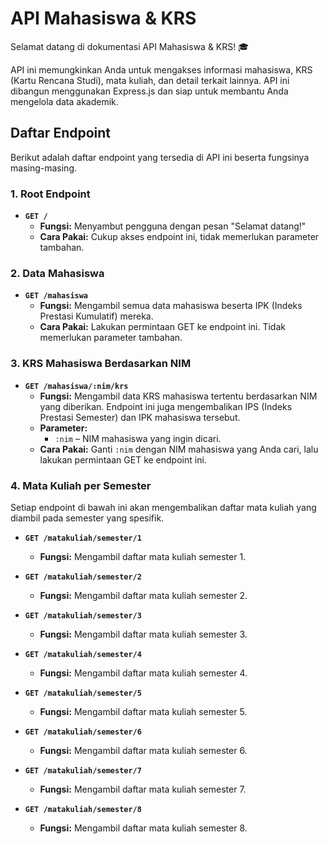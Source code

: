 # API Mahasiswa & KRS

Selamat datang di dokumentasi API Mahasiswa & KRS! 🎓

API ini memungkinkan Anda untuk mengakses informasi mahasiswa, KRS (Kartu Rencana Studi), mata kuliah, dan detail terkait lainnya. API ini dibangun menggunakan Express.js dan siap untuk membantu Anda mengelola data akademik.

## Daftar Endpoint

Berikut adalah daftar endpoint yang tersedia di API ini beserta fungsinya masing-masing.

### 1. Root Endpoint
- **`GET /`**
  - **Fungsi:** Menyambut pengguna dengan pesan "Selamat datang!"
  - **Cara Pakai:** Cukup akses endpoint ini, tidak memerlukan parameter tambahan.

### 2. Data Mahasiswa
- **`GET /mahasiswa`**
  - **Fungsi:** Mengambil semua data mahasiswa beserta IPK (Indeks Prestasi Kumulatif) mereka.
  - **Cara Pakai:** Lakukan permintaan GET ke endpoint ini. Tidak memerlukan parameter tambahan.

### 3. KRS Mahasiswa Berdasarkan NIM
- **`GET /mahasiswa/:nim/krs`**
  - **Fungsi:** Mengambil data KRS mahasiswa tertentu berdasarkan NIM yang diberikan. Endpoint ini juga mengembalikan IPS (Indeks Prestasi Semester) dan IPK mahasiswa tersebut.
  - **Parameter:**
    - `:nim` – NIM mahasiswa yang ingin dicari.
  - **Cara Pakai:** Ganti `:nim` dengan NIM mahasiswa yang Anda cari, lalu lakukan permintaan GET ke endpoint ini.

### 4. Mata Kuliah per Semester
Setiap endpoint di bawah ini akan mengembalikan daftar mata kuliah yang diambil pada semester yang spesifik.

- **`GET /matakuliah/semester/1`**
  - **Fungsi:** Mengambil daftar mata kuliah semester 1.
  
- **`GET /matakuliah/semester/2`**
  - **Fungsi:** Mengambil daftar mata kuliah semester 2.

- **`GET /matakuliah/semester/3`**
  - **Fungsi:** Mengambil daftar mata kuliah semester 3.
  
- **`GET /matakuliah/semester/4`**
  - **Fungsi:** Mengambil daftar mata kuliah semester 4.

- **`GET /matakuliah/semester/5`**
  - **Fungsi:** Mengambil daftar mata kuliah semester 5.
  
- **`GET /matakuliah/semester/6`**
  - **Fungsi:** Mengambil daftar mata kuliah semester 6.

- **`GET /matakuliah/semester/7`**
  - **Fungsi:** Mengambil daftar mata kuliah semester 7.

- **`GET /matakuliah/semester/8`**
  - **Fungsi:** Mengambil daftar mata kuliah semester 8.

